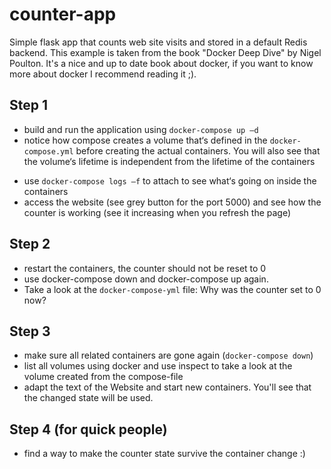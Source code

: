 counter-app
============
Simple flask app that counts web site visits and stored in a default Redis backend. This example is taken from the book "Docker Deep Dive" by Nigel Poulton. It's a nice and up to date book about docker, if you want to know more about docker I recommend reading it ;).

Step 1
------
* build and run the application using `docker-compose up –d`
* notice how compose creates a volume that‘s defined in the `docker-compose.yml` before creating the actual containers. You will also see that the volume‘s lifetime is independent from the lifetime of the containers
- use `docker-compose logs –f`  to attach to see what‘s going on inside the containers
- access the website (see grey button for the port 5000) and see how the counter is working (see it increasing when you refresh the page)

Step 2
------
- restart the containers, the counter should not be reset to 0
- use docker-compose down and docker-compose up again. 
- Take a look at the `docker-compose-yml` file: Why was the counter set to 0 now?

Step 3
------
- make sure all related containers are gone again (`docker-compose down`)
- list all volumes using docker and use inspect to take a look at the volume created from the compose-file
- adapt the text of the Website and start new containers. You'll see that the changed state will be used.

Step 4 (for quick people)
--------------------------
- find a way to make the counter state survive the container change :)
